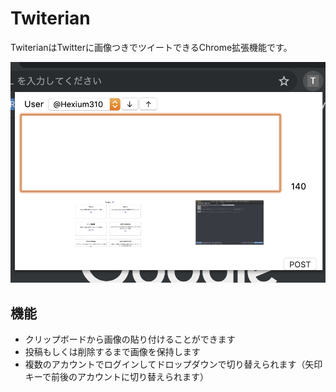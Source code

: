 # Twiterian

TwiterianはTwitterに画像つきでツイートできるChrome拡張機能です。

![twiterian-popup](../contents/images/twiterian-popup.png)

## 機能

- クリップボードから画像の貼り付けることができます
- 投稿もしくは削除するまで画像を保持します
- 複数のアカウントでログインしてドロップダウンで切り替えられます（矢印キーで前後のアカウントに切り替えられます）
